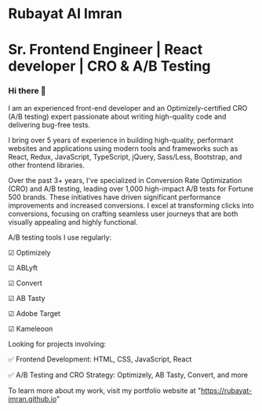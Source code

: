 # Rubayat Al Imran

# Sr. Frontend Engineer | React developer | CRO & A/B Testing

### Hi there 👋
I am an experienced front-end developer and an Optimizely-certified CRO (A/B testing) expert passionate about writing high-quality code and delivering bug-free tests. 

I bring over 5 years of experience in building high-quality, performant websites and applications using modern tools and frameworks such as React, Redux, JavaScript, TypeScript, jQuery, Sass/Less, Bootstrap, and other frontend libraries.

Over the past 3+ years, I've specialized in Conversion Rate Optimization (CRO) and A/B testing, leading over 1,000 high-impact A/B tests for Fortune 500 brands. These initiatives have driven significant performance improvements and increased conversions. I excel at transforming clicks into conversions, focusing on crafting seamless user journeys that are both visually appealing and highly functional.

A/B testing tools I use regularly:

☑ Optimizely

☑ ABLyft

☑ Convert

☑ AB Tasty

☑ Adobe Target

☑ Kameleoon

Looking for projects involving:

✅ Frontend Development: HTML, CSS, JavaScript, React

✅ A/B Testing and CRO Strategy: Optimizely, AB Tasty, Convert, and more


To learn more about my work, visit my portfolio website at "https://rubayat-imran.github.io"

